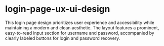 # login-page-ux-ui-design
This login page design prioritizes user experience and accessibility while maintaining a modern and clean aesthetic. The layout features a prominent, easy-to-read input section for username and password, accompanied by clearly labeled buttons for login and password recovery.
